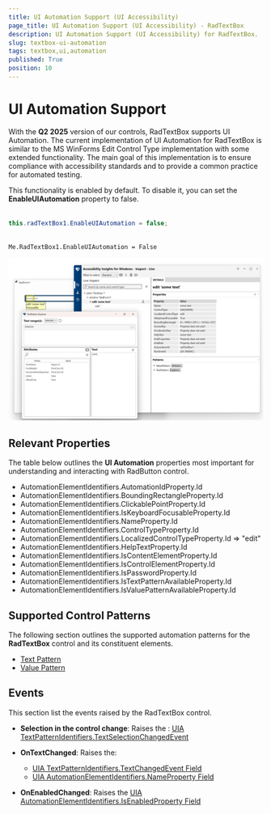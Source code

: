 ```yaml
---
title: UI Automation Support (UI Accessibility)
page_title: UI Automation Support (UI Accessibility) - RadTextBox
description: UI Automation Support (UI Accessibility) for RadTextBox.   
slug: textbox-ui-automation
tags: textbox,ui,automation
published: True
position: 10
---
```


# UI Automation Support

With the __Q2 2025__ version of our controls, RadTextBox supports UI Automation. The current implementation of UI Automation for RadTextBox is similar to the MS WinForms Edit Control Type implementation with some extended functionality. The main goal of this implementation is to ensure compliance with accessibility standards and to provide a common practice for automated testing. 

This functionality is enabled by default. To disable it, you can set the __EnableUIAutomation__ property to false.


````C#

this.radTextBox1.EnableUIAutomation = false;

````
````VB.NET

Me.RadTextBox1.EnableUIAutomation = False

````

![textbox-ui-automation](images/textbox-ui-automation001.png)

## Relevant Properties 

The table below outlines the __UI Automation__ properties most important for understanding and interacting with RadButton control.

* AutomationElementIdentifiers.AutomationIdProperty.Id 
* AutomationElementIdentifiers.BoundingRectangleProperty.Id
* AutomationElementIdentifiers.ClickablePointProperty.Id
* AutomationElementIdentifiers.IsKeyboardFocusableProperty.Id
* AutomationElementIdentifiers.NameProperty.Id 
* AutomationElementIdentifiers.ControlTypeProperty.Id
* AutomationElementIdentifiers.LocalizedControlTypeProperty.Id => "edit"
* AutomationElementIdentifiers.HelpTextProperty.Id
* AutomationElementIdentifiers.IsContentElementProperty.Id
* AutomationElementIdentifiers.IsControlElementProperty.Id
* AutomationElementIdentifiers.IsPasswordProperty.Id
* AutomationElementIdentifiers.IsTextPatternAvailableProperty.Id
* AutomationElementIdentifiers.IsValuePatternAvailableProperty.Id

## Supported Control Patterns

The following section outlines the supported automation patterns for the __RadTextBox__ control and its constituent elements.

* [Text Pattern](https://learn.microsoft.com/en-us/dotnet/api/system.windows.automation.textpattern?view=windowsdesktop-9.0)
* [Value Pattern](https://learn.microsoft.com/en-us/dotnet/api/system.windows.automation.valuepattern?view=windowsdesktop-9.0)

## Events

This section list the events raised by the RadTextBox control.

* __Selection in the control change__: Raises the :
	[UIA TextPatternIdentifiers.TextSelectionChangedEvent](https://learn.microsoft.com/en-us/dotnet/api/system.windows.automation.textpattern.textselectionchangedevent?view=windowsdesktop-9.0#system-windows-automation-textpattern-textselectionchangedevent)

* __OnTextChanged__: Raises the:
	* [UIA TextPatternIdentifiers.TextChangedEvent Field](https://learn.microsoft.com/en-us/dotnet/api/system.windows.automation.textpatternidentifiers.textchangedevent?view=windowsdesktop-9.0#system-windows-automation-textpatternidentifiers-textchangedevent)
	* [UIA AutomationElementIdentifiers.NameProperty Field](https://learn.microsoft.com/en-us/dotnet/api/system.windows.automation.valuepattern.valueproperty?view=windowsdesktop-9.0)
	
* __OnEnabledChanged__: Raises the [UIA AutomationElementIdentifiers.IsEnabledProperty Field](https://learn.microsoft.com/en-us/dotnet/api/system.windows.automation.automationelementidentifiers.isenabledproperty?view=windowsdesktop-9.0#system-windows-automation-automationelementidentifiers-isenabledproperty)



